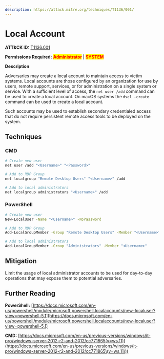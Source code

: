 ```yaml
---
description: https://attack.mitre.org/techniques/T1136/001/
---
```


# Local Account

**ATT\&CK ID:** [T1136.001](https://attack.mitre.org/techniques/T1136/001/)

**Permissions Required:** <mark style="color:red;">**Administrator**</mark> | <mark style="color:red;">**SYSTEM**</mark>

**Description**

Adversaries may create a local account to maintain access to victim systems. Local accounts are those configured by an organization for use by users, remote support, services, or for administration on a single system or service. With a sufficient level of access, the `net user /add` command can be used to create a local account. On macOS systems the `dscl -create` command can be used to create a local account.

Such accounts may be used to establish secondary credentialed access that do not require persistent remote access tools to be deployed on the system.

## **Techniques**

### **CMD**

```bash
# Create new user
net user /add "<Username>" "<Password>"

# Add to RDP Group
net localgroup "Remote Desktop Users" "<Username>" /add

# Add to local administrators
net localgroup administrators "<Username>" /add
```

### **PowerShell**

```bash
# Create new user 
New-LocalUser -Name "<Username>" -NoPassword

# Add to RDP Group
Add-LocalGroupMember -Group "Remote Desktop Users" -Member "<Username>"

# Add to local administrators
Add-LocalGroupMember -Group "Administrators" -Member "<Username>"
```

## **Mitigation**

Limit the usage of local administrator accounts to be used for day-to-day operations that may expose them to potential adversaries.

## **Further Reading**

**PowerShell:** [https://docs.microsoft.com/en-us/powershell/module/microsoft.powershell.localaccounts/new-localuser?view=powershell-5.1](https://docs.microsoft.com/en-us/powershell/module/microsoft.powershell.localaccounts/new-localuser?view=powershell-5.1)

**CMD:** [https://docs.microsoft.com/en-us/previous-versions/windows/it-pro/windows-server-2012-r2-and-2012/cc771865(v=ws.11)](https://docs.microsoft.com/en-us/previous-versions/windows/it-pro/windows-server-2012-r2-and-2012/cc771865\(v=ws.11\))
